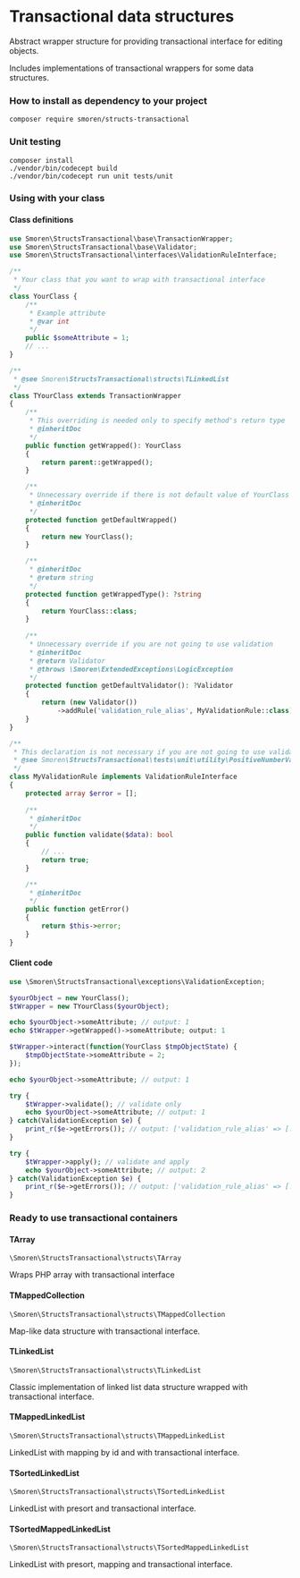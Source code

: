 # Transactional data structures

Abstract wrapper structure for providing transactional interface for editing objects.

Includes implementations of transactional wrappers for some data structures.

### How to install as dependency to your project
```
composer require smoren/structs-transactional
```

### Unit testing
```
composer install
./vendor/bin/codecept build
./vendor/bin/codecept run unit tests/unit
```

### Using with your class

#### Class definitions

```php
use Smoren\StructsTransactional\base\TransactionWrapper;
use Smoren\StructsTransactional\base\Validator;
use Smoren\StructsTransactional\interfaces\ValidationRuleInterface;

/**
 * Your class that you want to wrap with transactional interface
 */
class YourClass {
    /**
     * Example attribute
     * @var int 
     */
    public $someAttribute = 1;
    // ...
}

/**
 * @see Smoren\StructsTransactional\structs\TLinkedList
 */
class TYourClass extends TransactionWrapper
{
    /**
     * This overriding is needed only to specify method's return type
     * @inheritDoc
     */
    public function getWrapped(): YourClass
    {
        return parent::getWrapped();
    }

    /**
     * Unnecessary override if there is not default value of YourClass
     * @inheritDoc
     */
    protected function getDefaultWrapped()
    {
        return new YourClass();
    }

    /**
     * @inheritDoc
     * @return string
     */
    protected function getWrappedType(): ?string
    {
        return YourClass::class;
    }
    
    /**
     * Unnecessary override if you are not going to use validation
     * @inheritDoc
     * @return Validator
     * @throws \Smoren\ExtendedExceptions\LogicException
     */
    protected function getDefaultValidator(): ?Validator
    {
        return (new Validator())
            ->addRule('validation_rule_alias', MyValidationRule::class);
    }
}

/**
 * This declaration is not necessary if you are not going to use validation
 * @see Smoren\StructsTransactional\tests\unit\utility\PositiveNumberValidationRule
 */
class MyValidationRule implements ValidationRuleInterface
{
    protected array $error = [];
    
    /**
     * @inheritDoc
     */
    public function validate($data): bool
    {
        // ...
        return true;
    }

    /**
     * @inheritDoc
     */
    public function getError()
    {
        return $this->error;
    }
}
```

#### Client code

```php
use \Smoren\StructsTransactional\exceptions\ValidationException;

$yourObject = new YourClass();
$tWrapper = new TYourClass($yourObject);

echo $yourObject->someAttribute; // output: 1
echo $tWrapper->getWrapped()->someAttribute; output: 1

$tWrapper->interact(function(YourClass $tmpObjectState) {
    $tmpObjectState->someAttribute = 2;
});

echo $yourObject->someAttribute; // output: 1

try {
    $tWrapper->validate(); // validate only
    echo $yourObject->someAttribute; // output: 1
} catch(ValidationException $e) {
    print_r($e->getErrors()); // output: ['validation_rule_alias' => [...]]
}

try {
    $tWrapper->apply(); // validate and apply
    echo $yourObject->someAttribute; // output: 2
} catch(ValidationException $e) {
    print_r($e->getErrors()); // output: ['validation_rule_alias' => [...]]
}
```

### Ready to use transactional containers

#### TArray

```\Smoren\StructsTransactional\structs\TArray```

Wraps PHP array with transactional interface

#### TMappedCollection

```\Smoren\StructsTransactional\structs\TMappedCollection```

Map-like data structure with transactional interface.

#### TLinkedList

```\Smoren\StructsTransactional\structs\TLinkedList```

Classic implementation of linked list data structure wrapped with transactional interface.

#### TMappedLinkedList

```\Smoren\StructsTransactional\structs\TMappedLinkedList```

LinkedList with mapping by id and with transactional interface.

#### TSortedLinkedList

```\Smoren\StructsTransactional\structs\TSortedLinkedList```

LinkedList with presort and transactional interface.

#### TSortedMappedLinkedList

```\Smoren\StructsTransactional\structs\TSortedMappedLinkedList```

LinkedList with presort, mapping and transactional interface.
